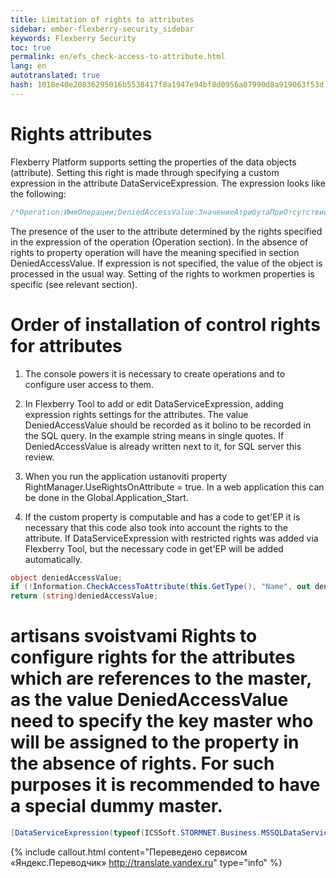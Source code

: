 ```yaml
--- 
title: Limitation of rights to attributes 
sidebar: ember-flexberry-security_sidebar 
keywords: Flexberry Security 
toc: true 
permalink: en/efs_check-access-to-attribute.html 
lang: en 
autotranslated: true 
hash: 1018e40e20836295016b5538417f8a1947e94bf8d0956a07990d8a919063f53d 
--- 
```


# Rights attributes 
Flexberry Platform supports setting the properties of the data objects (attribute). Setting this right is made through specifying a custom expression in the attribute DataServiceExpression. The expression looks like the following: 

```cs
/*Operation:ИмяОперации;DeniedAccessValue:ЗначениеАтрибутаПриОтсутствииПрав*/
``` 


The presence of the user to the attribute determined by the rights specified in the expression of the operation (Operation section). In the absence of rights to property operation will have the meaning specified in section DeniedAccessValue. If expression is not specified, the value of the object is processed in the usual way. Setting of the rights to workmen properties is specific (see relevant section). 


# Order of installation of control rights for attributes 
1. The console powers it is necessary to create operations and to configure user access to them. 

2. In Flexberry Tool to add or edit DataServiceExpression, adding expression rights settings for the attributes. 
The value DeniedAccessValue should be recorded as it bolino to be recorded in the SQL query. In the example string means in single quotes. If DeniedAccessValue is already written next to it, for SQL server this review. 

3. When you run the application ustanoviti property RightManager.UseRightsOnAttribute = true. In a web application this can be done in the Global.Application_Start. 

4. If the custom property is computable and has a code to get'EP it is necessary that this code also took into account the rights to the attribute. If DataServiceExpression with restricted rights was added via Flexberry Tool, but the necessary code in get'EP will be added automatically. 

```cs
object deniedAccessValue;
if (!Information.CheckAccessToAttribute(this.GetType(), "Name", out deniedAccessValue))
return (string)deniedAccessValue;
``` 


# artisans svoistvami Rights to configure rights for the attributes which are references to the master, as the value DeniedAccessValue need to specify the key master who will be assigned to the property in the absence of rights. For such purposes it is recommended to have a special dummy master. 
```cs
[DataServiceExpression(typeof(ICSSoft.STORMNET.Business.MSSQLDataService), "/*Operation:ПросмотрАтрибутов;DeniedAccessvalue:'00000000-0000-0000-0000-000000000000'*/")]
```


{% include callout.html content="Переведено сервисом «Яндекс.Переводчик» <http://translate.yandex.ru>" type="info" %}